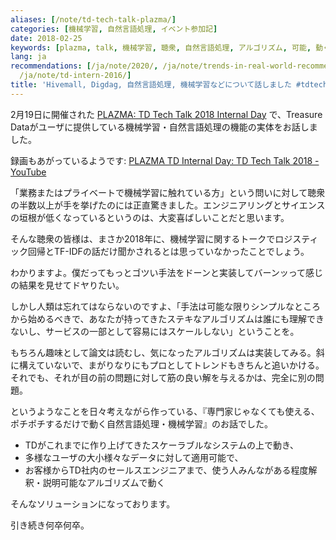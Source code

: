 ```yaml
---
aliases: [/note/td-tech-talk-plazma/]
categories: [機械学習, 自然言語処理, イベント参加記]
date: 2018-02-25
keywords: [plazma, talk, 機械学習, 聴衆, 自然言語処理, アルゴリズム, 可能, 動く, お話, tech]
lang: ja
recommendations: [/ja/note/2020/, /ja/note/trends-in-real-world-recommender-systems-2017/,
  /ja/note/td-intern-2016/]
title: 'Hivemall, Digdag, 自然言語処理, 機械学習などについて話しました #tdtech'
---
```


2月19日に開催された [PLAZMA: TD Tech Talk 2018 Internal Day](https://techplay.jp/event/650390) で、Treasure Dataがユーザに提供している機械学習・自然言語処理の機能の実体をお話しました。

<script async class="speakerdeck-embed" data-id="5b611f419d06424aa879e4ac52166f47" data-ratio="1.77777777777778" src="//speakerdeck.com/assets/embed.js"></script>

録画もあがっているようです: [PLAZMA TD Internal Day: TD Tech Talk 2018 - YouTube](https://youtu.be/RzQT_9jcrx8?t=2h4m17s)

「業務またはプライベートで機械学習に触れている方」という問いに対して聴衆の半数以上が手を挙げたのには正直驚きました。エンジニアリングとサイエンスの垣根が低くなっているというのは、大変喜ばしいことだと思います。

そんな聴衆の皆様は、まさか2018年に、機械学習に関するトークでロジスティック回帰とTF-IDFの話だけ聞かされるとは思っていなかったことでしょう。

わかりますよ。僕だってもっとゴツい手法をドーンと実装してバーンッって感じの結果を見せてドヤりたい。

しかし人類は忘れてはならないのですよ、「手法は可能な限りシンプルなところから始めるべきで、あなたが持ってきたステキなアルゴリズムは誰にも理解できないし、サービスの一部として容易にはスケールしない」ということを。

もちろん趣味として論文は読むし、気になったアルゴリズムは実装してみる。斜に構えていないで、まがりなりにもプロとしてトレンドもきちんと追いかける。それでも、それが目の前の問題に対して筋の良い解を与えるかは、完全に別の問題。

というようなことを日々考えながら作っている、『専門家じゃなくても使える、ポチポチするだけで動く自然言語処理・機械学習』のお話でした。

- TDがこれまでに作り上げてきたスケーラブルなシステムの上で動き、
- 多様なユーザの大小様々なデータに対して適用可能で、
- お客様からTD社内のセールスエンジニアまで、使う人みんながある程度解釈・説明可能なアルゴリズムで動く

そんなソリューションになっております。

引き続き何卒何卒。